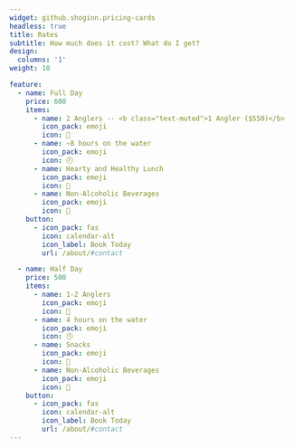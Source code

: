 ```yaml
---
widget: github.shoginn.pricing-cards
headless: true
title: Rates
subtitle: How much does it cost? What do I get?
design:
  columns: '1'
weight: 10

feature:
  - name: Full Day
    price: 600
    items:
      - name: 2 Anglers -- <b class="text-muted">1 Angler ($550)</b>
        icon_pack: emoji
        icon: 🎣
      - name: ~8 hours on the water
        icon_pack: emoji
        icon: 🕗
      - name: Hearty and Healthy Lunch
        icon_pack: emoji
        icon: 🧺
      - name: Non-Alcoholic Beverages
        icon_pack: emoji
        icon: 🥤
    button:
      - icon_pack: fas
        icon: calendar-alt
        icon_label: Book Today
        url: /about/#contact

  - name: Half Day
    price: 500
    items:
      - name: 1-2 Anglers
        icon_pack: emoji
        icon: 🎣
      - name: 4 hours on the water
        icon_pack: emoji
        icon: 🕓
      - name: Snacks
        icon_pack: emoji
        icon: 🥨
      - name: Non-Alcoholic Beverages
        icon_pack: emoji
        icon: 🥤
    button:
      - icon_pack: fas
        icon: calendar-alt
        icon_label: Book Today
        url: /about/#contact
---
```

